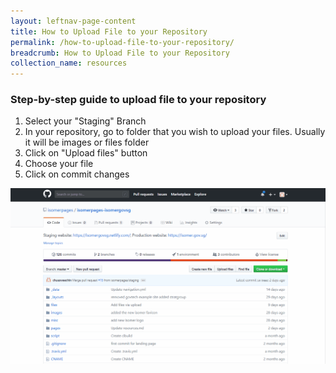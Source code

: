 ```yaml
---
layout: leftnav-page-content
title: How to Upload File to your Repository
permalink: /how-to-upload-file-to-your-repository/
breadcrumb: How to Upload File to your Repository
collection_name: resources
---
```


### **Step-by-step guide to upload file to your repository**
1. Select your "Staging" Branch
2. In your repository, go to folder that you wish to upload your files. Usually it will be images or files folder
3. Click on "Upload files" button
4. Choose your file
5. Click on commit changes

![How to Upload File to your Website Repository](/images/resources/how-to-upload-file-to-your-repository.gif)
